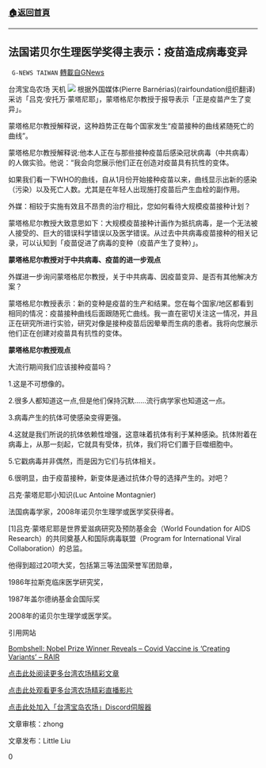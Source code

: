 ###  [:house:返回首頁](https://github.com/ourhimalayas/txt)
---

## 法国诺贝尔生理医学奖得主表示：疫苗造成病毒变异
` G-NEWS TAIWAN` [轉載自GNews](https://gnews.org/zh-hans/1267979/)

台湾宝岛农场 天机
![]()![](https://gnews-media-offload.s3.amazonaws.com/wp-content/uploads/2021/05/24010351/luc-1200x630-1.png)
根据外国媒体(Pierre Barnérias)(rairfoundation组织翻译)采访「吕克·安托万·蒙塔尼耶」，蒙塔格尼尔教授于报导表示「正是疫苗产生了变异」。

蒙塔格尼尔教授解释说，这种趋势正在每个国家发生“疫苗接种的曲线紧随死亡的曲线”。

蒙塔格尼尔教授解释说:他本人正在与那些接种疫苗后感染冠状病毒（中共病毒）的人做实验。他说：“我会向您展示他们正在创造对疫苗具有抗性的变体。

如果我们看一下WHO的曲线，自从1月份开始接种疫苗以来，曲线显示出新的感染（污染）以及死亡人数。尤其是在年轻人出现施打疫苗后产生血栓的副作用。

外媒：相较于实施有效且不昂贵的治疗相比，您如何看待大规模疫苗接种计划？

蒙塔格尼尔教授大致意思如下：大规模疫苗接种计画作为抵抗病毒，是一个无法被人接受的、巨大的错误科学错误以及医学错误。从过去中共病毒疫苗接种的相关记录，可以认知到「疫苗促进了病毒的变种（疫苗产生了变种）」。

**蒙塔格尼尔教授对于中共病毒、疫苗的进一步观点**

外媒进一步询问蒙塔格尼尔教授，关于中共病毒、因疫苗变异、是否有其他解决方案？

蒙塔格尼尔教授表示：新的变种是疫苗的生产和结果。您在每个国家/地区都看到相同的情况：疫苗接种曲线后面跟随死亡曲线。我一直在密切关注这一情况，并且正在研究所进行实验，研究对像是接种疫苗后因晕晕而生病的患者。我将向您展示他们正在创建对疫苗具有抗性的变体。

**蒙塔格尼尔教授观点**

大流行期间我们应该接种疫苗吗？

1.这是不可想像的。

2.很多人都知道这一点,但是他们保持沉默……流行病学家也知道这一点。

3.病毒产生的抗体可使感染变得更强。

4.这就是我们所说的抗体依赖性增强，这意味着抗体有利于某种感染。抗体附着在病毒上，从那一刻起，它就具有受体，抗体，我们将它们置于巨噬细胞中。

5.它戳病毒并非偶然，而是因为它们与抗体相关。

6.很明显，由于疫苗接种，新变体是通过抗体介导的选择产生的。对吧？

吕克·蒙塔尼耶小知识(Luc Antoine Montagnier)

法国病毒学家，2008年诺贝尔生理学或医学奖获得者。

[1]吕克·蒙塔尼耶是世界爱滋病研究及预防基金会（World Foundation for AIDS Research）的共同奠基人和国际病毒联盟（Program for International Viral Collaboration）的总监。

他得到超过20项大奖，包括第三等法国荣誉军团勋章，

1986年拉斯克临床医学研究奖，

1987年盖尔德纳基金会国际奖

2008年的诺贝尔生理学或医学奖。

引用网站

[Bombshel​​l: Nobel Prize Winner Reveals – Covid Vaccine is ‘Creating Variants’ – RAIR](https://rairfoundation.com/bombshell-nobel-prize-winner-reveals-covid-vaccine-is-creating-variants/)

[点击此处阅读更多台湾农场精彩文章](https://gnews.org/zh-hant/author/taiwangnews/)

[点击此处观看更多台湾农场精彩直播影片](https://gtv.org/user/5f60d588245d3c0579acdbec)

[点击此处加入「台湾宝岛农场」Discord伺服器](https://discord.gg/zE5xTQzArt)

文章审核：zhong

文章发布：Little Liu

0
